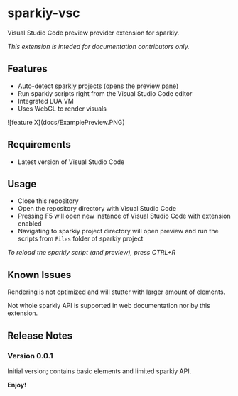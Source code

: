 # sparkiy-vsc 

Visual Studio Code preview provider extension for sparkiy.

_This extension is inteded for documentation contributors only._ 

## Features

- Auto-detect sparkiy projects (opens the preview pane)
- Run sparkiy scripts right from the Visual Studio Code editor
- Integrated LUA VM
- Uses WebGL to render visuals  

\!\[feature X\]\(docs/ExamplePreview.PNG\)

## Requirements

- Latest version of Visual Studio Code

## Usage

- Close this repository
- Open the repository directory with Visual Studio Code
- Pressing F5 will open new instance of Visual Studio Code with extension enabled
- Navigating to sparkiy project directory will open preview and run the scripts from `Files` folder of sparkiy project

_To reload the sparkiy script (and preview), press CTRL+R_

## Known Issues

Rendering is not optimized and will stutter with larger amount of elements.

Not whole sparkiy API is supported in web documentation nor by this extension.

## Release Notes

### Version 0.0.1

Initial version; contains basic elements and limited sparkiy API.

**Enjoy!**